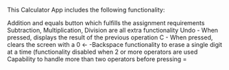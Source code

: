 This Calculator App includes the following functionality:

Addition and equals button which fulfills the assignment requirements
Subtraction, Multiplication, Division are all extra functionality
Undo - When pressed, displays the result of the previous operation
C - When pressed, clears the screen with a 0
<- -Backspace functionality to erase a single digit at a time (functionality disabled when 2 or more operators are used
Capability to handle more than two operators before pressing =